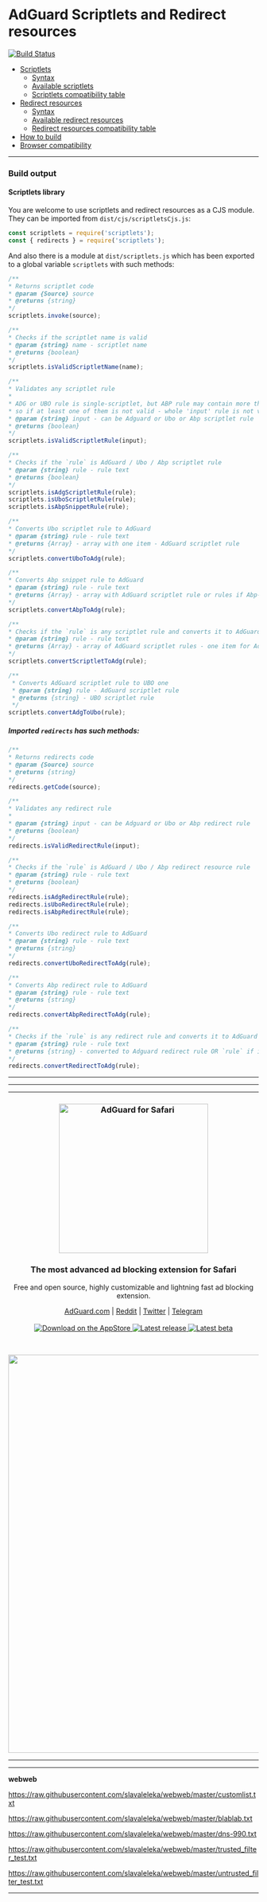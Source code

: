 # AdGuard Scriptlets and Redirect resources
[![Build Status](https://travis-ci.com/AdguardTeam/Scriptlets.svg?branch=master)](https://travis-ci.com/AdguardTeam/Scriptlets)

* [Scriptlets](#scriptlets)
    * [Syntax](#scriptlet-syntax)
    * [Available scriptlets](./wiki/about-scriptlets.md#scriptlets)        
    * [Scriptlets compatibility table](./wiki/compatibility-table.md#scriptlets)
* [Redirect resources](#redirect-resources)
    * [Syntax](#redirect-syntax)
    * [Available redirect resources](./wiki/about-redirects.md#redirect-resources)
    * [Redirect resources compatibility table](./wiki/compatibility-table.md#redirects)
* [How to build](#how-to-build)
* [Browser compatibility](#browser-compatibility)

* * *

### Build output

#### Scriptlets library

You are welcome to use scriptlets and redirect resources as a CJS module. They can be imported from `dist/cjs/scriptletsCjs.js`:

```javascript
const scriptlets = require('scriptlets');
const { redirects } = require('scriptlets');

```

And also there is a module at `dist/scriptlets.js` which has been exported to a global variable `scriptlets` with such methods:

```javascript
/**
* Returns scriptlet code
* @param {Source} source
* @returns {string}
*/
scriptlets.invoke(source);
```

```javascript
/**
* Checks if the scriptlet name is valid
* @param {string} name - scriptlet name
* @returns {boolean}
*/
scriptlets.isValidScriptletName(name);
```

```javascript
/**
* Validates any scriptlet rule
*
* ADG or UBO rule is single-scriptlet, but ABP rule may contain more than one snippet
* so if at least one of them is not valid - whole 'input' rule is not valid too.
* @param {string} input - can be Adguard or Ubo or Abp scriptlet rule
* @returns {boolean}
*/
scriptlets.isValidScriptletRule(input);
```

```javascript
/**
* Checks if the `rule` is AdGuard / Ubo / Abp scriptlet rule
* @param {string} rule - rule text
* @returns {boolean}
*/
scriptlets.isAdgScriptletRule(rule);
scriptlets.isUboScriptletRule(rule);
scriptlets.isAbpSnippetRule(rule);
```

```javascript
/**
* Converts Ubo scriptlet rule to AdGuard
* @param {string} rule - rule text
* @returns {Array} - array with one item - AdGuard scriptlet rule
*/
scriptlets.convertUboToAdg(rule);
```

```javascript
/**
* Converts Abp snippet rule to AdGuard
* @param {string} rule - rule text
* @returns {Array} - array with AdGuard scriptlet rule or rules if Abp-rule has few snippets in one line
*/
scriptlets.convertAbpToAdg(rule);
```

```javascript
/**
* Checks if the `rule` is any scriptlet rule and converts it to AdGuard
* @param {string} rule - rule text
* @returns {Array} - array of AdGuard scriptlet rules - one item for Adg and Ubo or few items for Abp
*/
scriptlets.convertScriptletToAdg(rule);
```

```javascript
/**
 * Converts AdGuard scriptlet rule to UBO one
 * @param {string} rule - AdGuard scriptlet rule
 * @returns {string} - UBO scriptlet rule
 */
scriptlets.convertAdgToUbo(rule);
```


##### <a id="redirects_api-methods"></a> Imported `redirects` has such methods:

```javascript
/**
* Returns redirects code
* @param {Source} source
* @returns {string}
*/
redirects.getCode(source);
```


```javascript
/**
* Validates any redirect rule
*
* @param {string} input - can be Adguard or Ubo or Abp redirect rule
* @returns {boolean}
*/
redirects.isValidRedirectRule(input);
```

```javascript
/**
* Checks if the `rule` is AdGuard / Ubo / Abp redirect resource rule
* @param {string} rule - rule text
* @returns {boolean}
*/
redirects.isAdgRedirectRule(rule);
redirects.isUboRedirectRule(rule);
redirects.isAbpRedirectRule(rule);
```

```javascript
/**
* Converts Ubo redirect rule to AdGuard
* @param {string} rule - rule text
* @returns {string}
*/
redirects.convertUboRedirectToAdg(rule);
```

```javascript
/**
* Converts Abp redirect rule to AdGuard
* @param {string} rule - rule text
* @returns {string}
*/
redirects.convertAbpRedirectToAdg(rule);
```

```javascript
/**
* Checks if the `rule` is any redirect rule and converts it to AdGuard
* @param {string} rule - rule text
* @returns {string} - converted to Adguard redirect rule OR `rule` if it is a comment
*/
redirects.convertRedirectToAdg(rule);
```

* * *

* * *

* * *
<h3 align="center">
  <img src="https://cdn.adguard.com/public/Adguard/Common/adguard_safari.svg" width="300px" alt="AdGuard for Safari" />
</h3>

<h3 align="center">The most advanced ad blocking extension for Safari</h3>
<p align="center">
  Free and open source, highly customizable and lightning fast ad blocking extension.
</p>

<p align="center">
    <a href="https://adguard.com/">AdGuard.com</a> |
    <a href="https://reddit.com/r/Adguard">Reddit</a> |
    <a href="https://twitter.com/AdGuard">Twitter</a> |
    <a href="https://t.me/adguard_en">Telegram</a>
    <br /><br />
    <a href="https://agrd.io/safari">
        <img src="https://img.shields.io/badge/download-app%20store-blue.svg" alt="Download on the AppStore" />
    </a>
    <a href="https://agrd.io/safari_release">
        <img src="https://img.shields.io/github/release/AdguardTeam/AdguardForSafari.svg" alt="Latest release" />
    </a>
    <a href="https://agrd.io/safari_beta">
        <img src="https://img.shields.io/github/release-pre/AdguardTeam/AdguardForSafari.svg?label=beta" alt="Latest beta" />
    </a>
</p>

<br />

<p align="center">
    <img src="https://cdn.adguard.com/public/Adguard/Blog/Safari_Ext_AppStore/Preferences_Filters.jpg" width="800" />
</p>

<hr />



* * *

**webweb**

https://raw.githubusercontent.com/slavaleleka/webweb/master/customlist.txt

https://raw.githubusercontent.com/slavaleleka/webweb/master/blablab.txt

https://raw.githubusercontent.com/slavaleleka/webweb/master/dns-990.txt

https://raw.githubusercontent.com/slavaleleka/webweb/master/trusted_filter_test.txt

https://raw.githubusercontent.com/slavaleleka/webweb/master/untrusted_filter_test.txt

* * *

